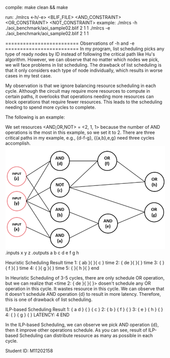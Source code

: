 compile:
    make clean && make

run:
    ./mlrcs <-h/-e> <BLIF_FILE> <AND_CONSTRAINT> <OR_CONSTRAINT> <NOT_CONSTRAINT>
    example:
         ./mlrcs -h ./aoi_benchmark/aoi_sample02.blif 2 1 1
         ./mlrcs -e ./aoi_benchmark/aoi_sample02.blif 2 1 1

========================= Observations of -h and -e =========================
In my program, list scheduling picks any type of ready nodes by ID instead of following the critical path like Hu's algorithm. However, we can observe that no matter which nodes we pick, we will face problems in list scheduling. The drawback of list scheduling is that it only considers each type of node individually, which results in worse cases in my test case.

My observation is that we ignore balancing resource scheduling in each cycle. Although the circuit may require more resources to compute in certain paths, it overlooks that operations needing more resources can block operations that require fewer resources. This leads to the scheduling needing to spend more cycles to complete.

The following is an example:

We set resources <AND,OR,NOT> = <2, 1, 1> because the number of AND operations is the most in this example, so we set it to 2.
There are three critical paths in my example, e.g., {d-f-g}, {{a,b},e,g} need three cycles accomplish.
![alt text](image-1.png)
.inputs x y z
.outputs a b c d e f g h

Heuristic Scheduling Result 
time 1: { ab }{  }{ c }
time 2: { de }{  }{  }
time 3: {  }{ f }{  }
time 4: {  }{ g }{  }
time 5: {  }{ h }{  }
end


In Heuristic Scheduling of 3-5 cycles, there are only schedule OR operation,
but we can realize that <time 2: { de }{  }{  }> dosen't schedule any OR operation in this cycle. It wastes resource in this cycle.
We can observe that it doesn't schedule AND operation {d} to result in more latency.
Therefore, this is one of drawback of list scheduling.  

ILP-based Scheduling Result
1: { a d } { } { c } 
2: { b } { f } { } 
3: { e } { h } { } 
4: { } { g } { } 
LATENCY: 4
END

In the ILP-based Scheduling, we can observe we pick AND operation {d}, then it improve other operations schedule.
As you can see,  result of ILP-based Scheduling can distribute resource as many as possible in each cycle.

Student ID: M11202158
